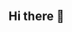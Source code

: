 ## Hi there 👋

<!--
**Ma-arruda/ma-arruda** is a ✨ _special_ ✨ repository because its `README.md` (this file) appears on your GitHub profile.

Here are some ideas to get you started:

Português
 
- 🌱 I’m currently learning enter in github
- 🤔 I’m looking for help with internet
- 📫 How to reach me: 00001095142793sp@al.educacao.sp.gov.br



